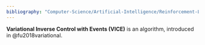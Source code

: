 ```yaml
---
bibliography: "Computer-Science/Artificial-Intelligence/Reinforcement-Learning/papers.bib"
---
```


**Variational Inverse Control with Events (VICE)** is an algorithm, introduced in @fu2018variational.